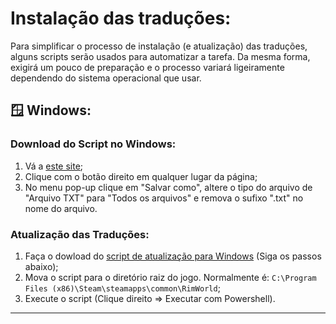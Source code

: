 # Instalação das traduções:
Para simplificar o processo de instalação (e atualização) das traduções, alguns scripts serão usados para automatizar a tarefa.
Da mesma forma, exigirá um pouco de preparação e o processo variará ligeiramente dependendo do sistema operacional que usar.

## 🪟 Windows:
### Download do Script no Windows:
1. Vá a [este site](https://raw.githubusercontent.com/Ludeon/RimWorld-PortugueseBrazilian/master/.Instalação/ScriptDeAtualização.ps1);
2. Clique com o botão direito em qualquer lugar da página;
3. No menu pop-up clique em "Salvar como", altere o tipo do arquivo de "Arquivo TXT" para "Todos os arquivos" e remova o sufixo ".txt" no nome do arquivo.

### Atualização das Traduções:
1. Faça o dowload do [script de atualização para Windows](https://github.com/Ludeon/RimWorld-PortugueseBrazilian/blob/master/.Instalação/ScriptDeAtualização.ps1) (Siga os passos abaixo);
2. Mova o script para o diretório raiz do jogo. Normalmente é: `C:\Program Files (x86)\Steam\steamapps\common\RimWorld`;
3. Execute o script (Clique direito => Executar com Powershell).

---
